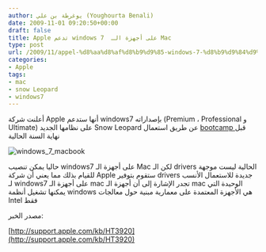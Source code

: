 ```yaml
---
author: يوغرطة بن علي (Youghourta Benali)
date: 2009-11-01 09:20:50+00:00
draft: false
title: Apple تدعم windows 7  على أجهزة الـ Mac
type: post
url: /2009/11/appel-%d8%aa%d8%af%d8%b9%d9%85-windows-7-%d8%b9%d9%84%d9%89-%d8%a3%d8%ac%d9%87%d8%b2%d8%a9-%d8%a7%d9%84%d9%80-mac/
categories:
- Apple
tags:
- mac
- snow Leopard
- windows7
---
```


أعلنت شركة Apple أنها ستدعم windows7 بإصداراته (Premium ، Professional و Ultimate) على نظامها الجديد Snow Leopard عن طريق استعمال [ bootcamp ](http://www.apple.com/support/bootcamp)قبل نهاية السنة الحالية

![windows_7_macbook](http://www.it-scoop.com/wp-content/uploads/2009/11/windows_7_macbook.jpg)

حاليا يمكن تنصيب windows7    على أجهزة الـ Mac  لكن  الـ drivers  الحالية   ليست  موجهة للقيام بذلك  مما يعني أن شركة Apple  ستقوم بتوفير drivers  جديدة  للاستعمال الأنسب لـ windows7  على أجهزة الـ mac
تجدر الإشارة إلى أن  أجهزة الـ mac  الوحيدة التي يمكنها تشغيل أنظمة windows  هي الأجهزة المعتمدة على معمارية مبنية حول معالجات  Intel  فقط

مصدر الخبر:

[http://support.apple.com/kb/HT3920](http://support.apple.com/kb/HT3920)
